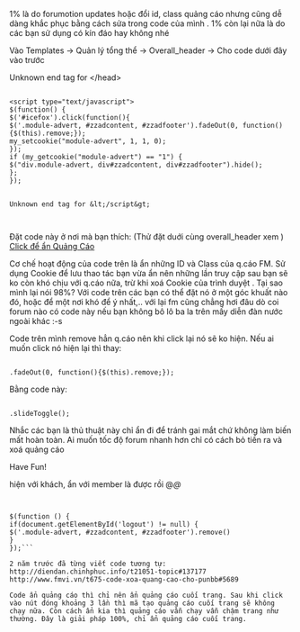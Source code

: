 1% là do forumotion updates hoặc đổi id, class quảng cáo nhưng cũng dễ dàng khắc phục bằng cách sửa trong code của mình . 1% còn lại nữa là do các bạn sử dụng có kín đáo hay không nhé

Vào Templates -> Quản lý tổng thể -> Overall\_header -> Cho code dưới đây vào trước 

Unknown end tag for &lt;/head&gt;


```

<script type="text/javascript">
$(function() {
$('#icefox').click(function(){
$('.module-advert, #zzadcontent, #zzadfooter').fadeOut(0, function(){$(this).remove;});
my_setcookie("module-advert", 1, 1, 0);
});
if (my_getcookie("module-advert") == "1") {
$("div.module-advert, div#zzadcontent, div#zzadfooter").hide();
};
});


Unknown end tag for &lt;/script&gt;



```
Đặt code này ở nơi mà bạn thích: (Thử đặt duới cùng overall\_header xem )
<a href='javascript:void(0)'>Click để ẩn Quảng Cáo</a>

Cơ chế hoạt động của code trên là ẩn những ID và Class của q.cáo FM. Sử dụng Cookie để lưu thao tác bạn vừa ẩn nên những lần truy cập sau bạn sẽ ko còn khó chịu với q.cáo nữa, trừ khi xoá Cookie của trình duyệt . Tại sao mình lại nói 98%? Với code trên các bạn có thể đặt nó ở một góc khuất nào đó, hoặc để một nơi khó để ý nhất,.. với lại fm cũng chẳng hơi đâu dò coi forum nào có code này nếu bạn không bô lô ba la trên mấy diễn đàn nước ngoài khác :-s

Code trên mình remove hẳn q.cáo nên khi click lại nó sẽ ko hiện. Nếu ai muốn click nó hiện lại thì thay:
```

.fadeOut(0, function(){$(this).remove;});
```
Bằng code này:
```

.slideToggle();
```
Nhắc các bạn là thủ thuật này chỉ ẩn đi để tránh gai mắt chứ không làm biến mất hoàn toàn. Ai muốn tốc độ forum nhanh hơn chỉ có cách bỏ tiền ra và xoá quảng cáo

Have Fun!


hiện với khách, ẩn với member là được rồi @_@_

```


$(function () {
if(document.getElementById('logout') != null) {
$('.module-advert, #zzadcontent, #zzadfooter').remove()
}
});```

2 năm trước đã từng viết code tương tự:
http://diendan.chinhphuc.info/t21051-topic#137177
http://www.fmvi.vn/t675-code-xoa-quang-cao-cho-punbb#5689

Code ẩn quảng cáo thì chỉ nên ẩn quảng cáo cuối trang. Sau khi click vào nút đóng khoảng 3 lần thì mã tạo quảng cáo cuối trang sẽ không chạy nữa. Còn cách ẩn kia thì quảng cáo vẫn chạy vẫn chậm trang như thường. Đây là giải pháp 100%, chỉ ẩn quảng cáo cuối trang.

```

<script type="text/javascript">
$(function () {
$("#zzadclose").length && $("#zzadclose").click()
})


Unknown end tag for &lt;/script&gt;


```


Nếu muốn một giải pháp 99% thì thêm cookie vào nút đóng.

```

<script type="text/javascript">
$(function () {
$("#zzadclose").length && ($("#zzadclose").click(function () {
$(".module-advert,#add-google-bottom").remove();
my_setcookie("ads", 1, !0)
}), "1" == my_getcookie("ads") && $("#zzadclose").click())
})


Unknown end tag for &lt;/script&gt;



```
```

$(function () {
if (my_getcookie('deladsFMvi') == 'yes') {
$("#main-content div:first, #add-google-bottom").remove();
};
$("#zzadclose").click(function () {
$("#main-content div:first, #add-google-bottom").remove();
my_setcookie('deladsFMvi', 'yes', true);
});
});
```

Tác dụng của nó là khi click vào nút đóng quảng cáo ở footer thì nó sẽ xóa cả 2 quảng cáo và lưu lại trong cookie, vì thế khi bạn chuyển sang trang khác cũng sẽ ko bị quảng cáo nữa.
Về việc có bị xóa 4r ko thì mình ko chắc, chỉ làm 1 cái cho punBB.

Cách tối ưu, sao chép bài này và hướng dẫn cho mem:
http://www.fmvi.vn/t568-dung-add-on-adblock-e-truy-cap-dien-an-nhanh-hon?showpost=4642
